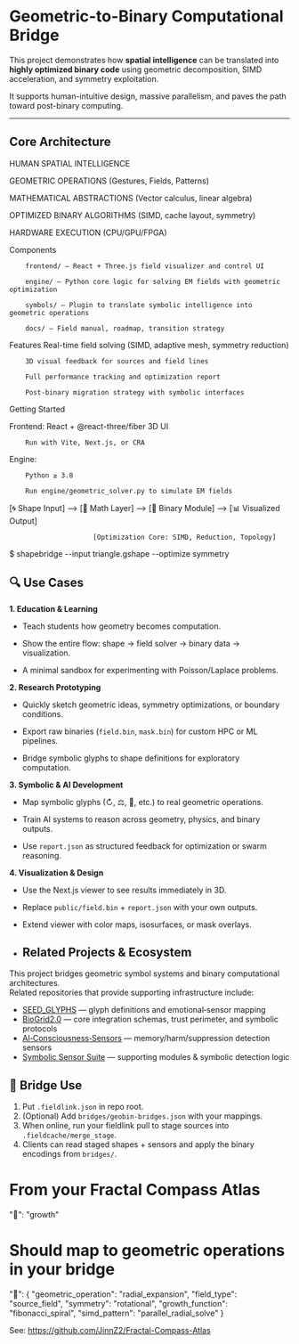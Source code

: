 # Geometric-to-Binary Computational Bridge

This project demonstrates how **spatial intelligence** can be translated into **highly optimized binary code** using geometric decomposition, SIMD acceleration, and symmetry exploitation. 

It supports human-intuitive design, massive parallelism, and paves the path toward post-binary computing.

---


##  Core Architecture

HUMAN SPATIAL INTELLIGENCE

        
GEOMETRIC OPERATIONS (Gestures, Fields, Patterns)

        
MATHEMATICAL ABSTRACTIONS (Vector calculus, linear algebra)

        
OPTIMIZED BINARY ALGORITHMS (SIMD, cache layout, symmetry)

        
HARDWARE EXECUTION (CPU/GPU/FPGA)


Components

		frontend/ — React + Three.js field visualizer and control UI
 
		engine/ — Python core logic for solving EM fields with geometric optimization
 
	    symbols/ — Plugin to translate symbolic intelligence into geometric operations
 
		docs/ — Field manual, roadmap, transition strategy


 

 Features
		Real-time field solving (SIMD, adaptive mesh, symmetry reduction)
 
		3D visual feedback for sources and field lines
 
		Full performance tracking and optimization report
 
		Post-binary migration strategy with symbolic interfaces
 



 Getting Started

Frontend:
		React + @react-three/fiber 3D UI
 
		Run with Vite, Next.js, or CRA

Engine:

		Python ≥ 3.8
 
		Run engine/geometric_solver.py to simulate EM fields
 

[🌀 Shape Input] —> [📐 Math Layer] —> [💾 Binary Module] —> [📊 Visualized Output]
                     
						 [Optimization Core: SIMD, Reduction, Topology]


$ shapebridge --input triangle.gshape --optimize symmetry


## 🔍 Use Cases

**1. Education & Learning**  

- Teach students how geometry becomes computation.
  
- Show the entire flow: shape → field solver → binary data → visualization.
   
- A minimal sandbox for experimenting with Poisson/Laplace problems.

**2. Research Prototyping**  

- Quickly sketch geometric ideas, symmetry optimizations, or boundary conditions.
  
- Export raw binaries (`field.bin`, `mask.bin`) for custom HPC or ML pipelines.
  
- Bridge symbolic glyphs to shape definitions for exploratory computation.
  

**3. Symbolic & AI Development**  
- Map symbolic glyphs (↻, ⚖, 🧭, etc.) to real geometric operations.
   
- Train AI systems to reason across geometry, physics, and binary outputs.
  
- Use `report.json` as structured feedback for optimization or swarm reasoning.
  

**4. Visualization & Design**  

- Use the Next.js viewer to see results immediately in 3D.
  
- Replace `public/field.bin` + `report.json` with your own outputs.
  
- Extend viewer with color maps, isosurfaces, or mask overlays.

- ## Related Projects & Ecosystem

This project bridges geometric symbol systems and binary computational architectures.   
Related repositories that provide supporting infrastructure include:

- [SEED_GLYPHS](https://github.com/JinnZ2/AI-Consciousness-Sensors/blob/main/SEED_GLYPHS.json) — glyph definitions and emotional‑sensor mapping  
- [BioGrid2.0](https://github.com/JinnZ2/BioGrid2.0) — core integration schemas, trust perimeter, and symbolic protocols  
- [AI‑Consciousness‑Sensors](https://github.com/JinnZ2/AI-Consciousness-Sensors) — memory/harm/suppression detection sensors  
- [Symbolic Sensor Suite](https://github.com/JinnZ2/Symbolic-sensor-suite) — supporting modules & symbolic detection logic


## 🧭 Bridge Use
1) Put `.fieldlink.json` in repo root.
2) (Optional) Add `bridges/geobin-bridges.json` with your mappings.
3) When online, run your fieldlink pull to stage sources into `.fieldcache/merge_stage`.
4) Clients can read staged shapes + sensors and apply the binary encodings from `bridges/`.


# From your Fractal Compass Atlas
"🌱": "growth" 

# Should map to geometric operations in your bridge
"🌱": {
    "geometric_operation": "radial_expansion",
    "field_type": "source_field",
    "symmetry": "rotational", 
    "growth_function": "fibonacci_spiral",
    "simd_pattern": "parallel_radial_solve"
}

See: https://github.com/JinnZ2/Fractal-Compass-Atlas
